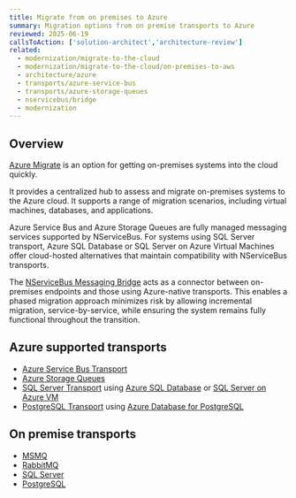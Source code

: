 ```yaml
---
title: Migrate from on premises to Azure
summary: Migration options from on premise transports to Azure
reviewed: 2025-06-19
callsToAction: ['solution-architect','architecture-review']
related:
  - modernization/migrate-to-the-cloud
  - modernization/migrate-to-the-cloud/on-premises-to-aws
  - architecture/azure
  - transports/azure-service-bus
  - transports/azure-storage-queues
  - nservicebus/bridge
  - modernization
---
```


## Overview

[Azure Migrate](https://azure.microsoft.com/en-us/products/azure-migrate) is an option for getting on-premises systems into the cloud quickly.

It provides a centralized hub to assess and migrate on-premises systems to the Azure cloud. It supports a range of migration scenarios, including virtual machines, databases, and applications.

Azure Service Bus and Azure Storage Queues are fully managed messaging services supported by NServiceBus. For systems using SQL Server transport, Azure SQL Database or SQL Server on Azure Virtual Machines offer cloud-hosted alternatives that maintain compatibility with NServiceBus transports.

The [NServiceBus Messaging Bridge](/nservicebus/bridge) acts as a connector between on-premises endpoints and those using Azure-native transports. This enables a phased migration approach minimizes risk by allowing incremental migration, service-by-service, while ensuring the system remains fully functional throughout the transition.

## Azure supported transports

- [Azure Service Bus Transport](/transports/azure-service-bus/)
- [Azure Storage Queues](/transports/azure-storage-queues/)
- [SQL Server Transport](/transports/sql/)  using [Azure SQL Database](https://azure.microsoft.com/en-us/products/azure-sql/database/) or [SQL Server on Azure VM](https://azure.microsoft.com/en-us/products/virtual-machines/sql-server/)
- [PostgreSQL Transport](/transports/postgresql/)  using [Azure Database for PostgreSQL](https://azure.microsoft.com/en-us/products/postgresql/)

## On premise transports

- [MSMQ](/transports/msmq/)
- [RabbitMQ](/transports/rabbitmq/)
- [SQL Server](/transports/sql/)
- [PostgreSQL](/transports/postgresql/)
